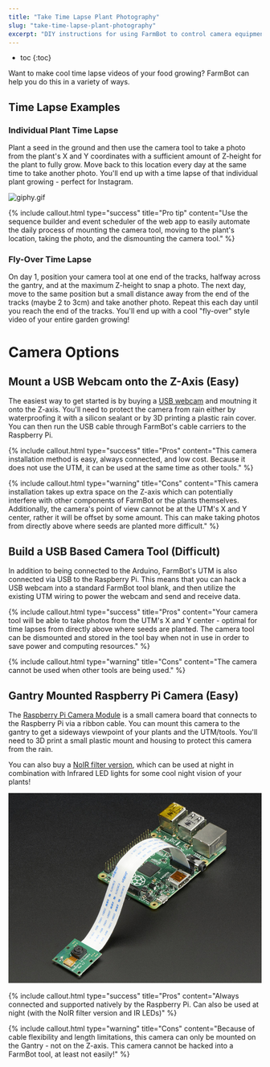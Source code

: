 ```yaml
---
title: "Take Time Lapse Plant Photography"
slug: "take-time-lapse-plant-photography"
excerpt: "DIY instructions for using FarmBot to control camera equipment for time lapse photography of your plants growing"
---
```


* toc
{:toc}

Want to make cool time lapse videos of your food growing? FarmBot can help you do this in a variety of ways.
## Time Lapse Examples
### Individual Plant Time Lapse
Plant a seed in the ground and then use the camera tool to take a photo from the plant's X and Y coordinates with a sufficient amount of Z-height for the plant to fully grow. Move back to this location every day at the same time to take another photo. You'll end up with a time lapse of that individual plant growing - perfect for Instagram.

![giphy.gif](giphy.gif)



{%
include callout.html
type="success"
title="Pro tip"
content="Use the sequence builder and event scheduler of the web app to easily automate the daily process of mounting the camera tool, moving to the plant's location, taking the photo, and the dismounting the camera tool."
%}

### Fly-Over Time Lapse
On day 1, position your camera tool at one end of the tracks, halfway across the gantry, and at the maximum Z-height to snap a photo. The next day, move to the same position but a small distance away from the end of the tracks (maybe 2 to 3cm) and take another photo. Repeat this each day until you reach the end of the tracks. You'll end up with a cool "fly-over" style video of your entire garden growing!

# Camera Options

## Mount a USB Webcam onto the Z-Axis (Easy)
The easiest way to get started is by buying a [USB webcam](http://www.amazon.com/s/ref=nb_sb_noss_2?url=search-alias%3Daps&field-keywords=usb+web+cam&rh=i%3Aaps%2Ck%3Ausb+web+cam) and moutning it onto the Z-axis. You'll need to protect the camera from rain either by waterproofing it with a silicon sealant or by 3D printing a plastic rain cover. You can then run the USB cable through FarmBot's cable carriers to the Raspberry Pi.

{%
include callout.html
type="success"
title="Pros"
content="This camera installation method is easy, always connected, and low cost. Because it does not use the UTM, it can be used at the same time as other tools."
%}



{%
include callout.html
type="warning"
title="Cons"
content="This camera installation takes up extra space on the Z-axis which can potentially interfere with other components of FarmBot or the plants themselves. Additionally, the camera's point of view cannot be at the UTM's X and Y center, rather it will be offset by some amount. This can make taking photos from directly above where seeds are planted more difficult."
%}

## Build a USB Based Camera Tool (Difficult)
In addition to being connected to the Arduino, FarmBot's UTM is also connected via USB to the Raspberry Pi. This means that you can hack a USB webcam into a standard FarmBot tool blank, and then utilize the existing UTM wiring to power the webcam and send and receive data.

{%
include callout.html
type="success"
title="Pros"
content="Your camera tool will be able to take photos from the UTM's X and Y center - optimal for time lapses from directly above where seeds are planted. The camera tool can be dismounted and stored in the tool bay when not in use in order to save power and computing resources."
%}



{%
include callout.html
type="warning"
title="Cons"
content="The camera cannot be used when other tools are being used."
%}

## Gantry Mounted Raspberry Pi Camera (Easy)
The [Raspberry Pi Camera Module](https://www.raspberrypi.org/products/camera-module/) is a small camera board that connects to the Raspberry Pi via a ribbon cable. You can mount this camera to the gantry to get a sideways viewpoint of your plants and the UTM/tools. You'll need to 3D print a small plastic mount and housing to protect this camera from the rain.

You can also buy a [NoIR filter version](https://www.raspberrypi.org/products/pi-noir-camera/), which can be used at night in combination with Infrared LED lights for some cool night vision of your plants!

![1367-07.jpg](07.jpg)



{%
include callout.html
type="success"
title="Pros"
content="Always connected and supported natively by the Raspberry Pi. Can also be used at night (with the NoIR filter version and IR LEDs)"
%}



{%
include callout.html
type="warning"
title="Cons"
content="Because of cable flexibility and length limitations, this camera can only be mounted on the Gantry - not on the Z-axis. This camera cannot be hacked into a FarmBot tool, at least not easily!"
%}

